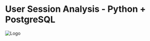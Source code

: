 # User Session Analysis - Python + PostgreSQL 


![Logo](www.python.org/static/community_logos/python-logo-master-v3-TM.png)
